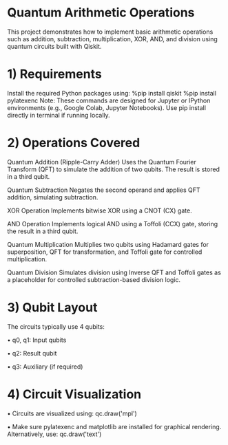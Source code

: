 # Quantum Arithmetic Operations
This project demonstrates how to implement basic arithmetic operations such as addition, subtraction, multiplication, XOR, AND, and division using quantum circuits built with Qiskit.

# 1) Requirements
Install the required Python packages using:
%pip install qiskit
%pip install pylatexenc
Note: These commands are designed for Jupyter or IPython environments (e.g., Google Colab, Jupyter Notebooks). Use pip install directly in terminal if running locally.

# 2) Operations Covered

 Quantum Addition (Ripple-Carry Adder)
Uses the Quantum Fourier Transform (QFT) to simulate the addition of two qubits. The result is stored in a third qubit.

Quantum Subtraction
Negates the second operand and applies QFT addition, simulating subtraction.

XOR Operation
Implements bitwise XOR using a CNOT (CX) gate.

AND Operation
Implements logical AND using a Toffoli (CCX) gate, storing the result in a third qubit.

Quantum Multiplication
Multiplies two qubits using Hadamard gates for superposition, QFT for transformation, and Toffoli gate for controlled multiplication.

Quantum Division
Simulates division using Inverse QFT and Toffoli gates as a placeholder for controlled subtraction-based division logic.

# 3) Qubit Layout
The circuits typically use 4 qubits:

•	q0, q1: Input qubits

•	q2: Result qubit

•	q3: Auxiliary (if required)


# 4) Circuit Visualization

•	Circuits are visualized using:
qc.draw('mpl')

•	Make sure pylatexenc and matplotlib are installed for graphical rendering. Alternatively, use:
qc.draw('text')





